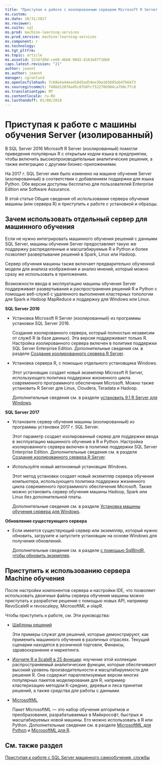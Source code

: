 ```yaml
---
title: "Приступая к работе с изолированным сервером Microsoft R Server | Документация Майкрософт"
ms.custom: 
ms.date: 10/31/2017
ms.reviewer: 
ms.suite: sql
ms.prod: machine-learning-services
ms.prod_service: machine-learning-services
ms.component: r
ms.technology: 
ms.tgt_pltfrm: 
ms.topic: article
ms.assetid: 52347d0d-ce60-4bb8-98d2-6163e87716b0
caps.latest.revision: "21"
author: jeannt
ms.author: jeannt
manager: cgronlund
ms.openlocfilehash: 7c68e4a44ea410d3ad54ee39a103695eb47b6473
ms.sourcegitcommit: f486d12078a45c87b0fcf52270b904ca7b0c7fc8
ms.translationtype: MT
ms.contentlocale: ru-RU
ms.lasthandoff: 01/08/2018
---
```

# <a name="getting-started-with-machine-learning-server-standalone"></a>Приступая к работе с машины обучения Server (изолированный)
 
В SQL Server 2016 Microsoft R Server (изолированный) помогли приведения популярных R с открытым кодом языка в предприятии, чтобы включить высокопроизводительные аналитические решения, а также интеграцию с другими бизнес-приложениями.  

На 2017 г. SQL Server имя было изменено на машине обучения Server (изолированный) в соответствии с добавлением поддержки для языка Python. Обе версии доступны бесплатно для пользователей Enterprise Edition или Software Assurance.

В этой статье Общие сведения об использовании сервера обучения машины (или сервера R) и приступить к работе с установкой и образцы.

## <a name="why-use-a-standalone-server-for-machine-learning"></a>Зачем использовать отдельный сервер для машинного обучения

Если не нужно интегрировать машинного обучения решений с данными SQL Server, машины обучения Server предоставляет такую же поддержку распределенные и масштабируемые R и Python и более позволяет развертывание решений в Spark, Linux или Hadoop.

Сервер обучения машины также включает предварительно обученной модели для анализа изображения и анализ мнений, который можно сразу же использовать в приложениях.

Возможности ввода в эксплуатацию машины обучения Server поддерживает развертывания и распространения решений R и Python с помощью веб-служб с удаленного выполнения кластерных топологии для Spark и Hadoop MapReduce и поддержку для Windows или Linux.

**SQL Server 2016**

+ Установка Microsoft R Server (изолированный) из программы установки SQL Server 2016.

    Создание изолированного сервера, который полностью независим от служб R (в базе данных). Эта версия поддерживает только R. Настройка изолированного сервера включен в политике поддержки SQL Server Enterprise Edition. Дополнительные сведения см. в разделе [Создание изолированного сервера R Server](../../advanced-analytics/r/create-a-standalone-r-server.md).

+ Установка сервера R, с помощью отдельного установщика Windows.

    Этот установщик создает новый экземпляр Microsoft R Server, использующего политика поддержки жизненного цикла современного программного обеспечения Microsoft. Можно также установить R Server для Linux, Cloudera, Teradata и Hadoop.
    
    Дополнительные сведения см. в разделе [установить 9.1 R Server для Windows](https://docs.microsoft.com/machine-learning-server/install/r-server-install-windows).

**SQL Server 2017**

+ Установите сервер обучения машины (изолированный) из программы установки 2017 г. SQL Server. 

    Этот параметр создает изолированный сервер для поддержки ввода в эксплуатацию машинного обучения в R и Python. Настройка изолированного сервера включен в политике поддержки SQL Server Enterprise Edition. Дополнительные сведения см. в разделе [Создание изолированного сервера R Server](../../advanced-analytics/r/create-a-standalone-r-server.md).  

+ Используйте новый автономный установщик Windows.

    Этот метод установки создает новый экземпляр сервера обучения компьютера, использующего политика поддержки жизненного цикла современного программного обеспечения Microsoft. Также можно установить сервер обучения машины Hadoop, Spark или Linux без дополнительной платы.
    
    Дополнительные сведения см. в разделе [Установка машины обучения сервера для Windows](https://docs.microsoft.com/machine-learning-server/install/machine-learning-server-windows-install).

**Обновление существующего сервера**

+ Если имеется существующий сервер или экземпляр, который нужно обновить, загрузите и запустите установщик на основе Windows для получения обновлений. 

    Дополнительные сведения см. в разделе [с помощью SqlBindR, чтобы обновить экземпляр](use-sqlbindr-exe-to-upgrade-an-instance-of-sql-server.md).

## <a name="start-using-machine-learning-server"></a>Приступить к использованию сервера Machine обучения

 После настройки компонентов сервера и настройки IDE, что позволяет использовать двоичные файлы сервера обучения машины можно приступать к разработке решения с помощью новых API, например RevoScaleR и revoscalepy, MicrosoftML и olapR.
    
Чтобы приступить к работе, см. Эти руководства:

+ [Шаблоны решений](https://docs.microsoft.com/machine-learning-server/r/sample-solutions)

    Эти примеры служат для решений, которые демонстрируют, как применить машинного обучения в различных отраслях. Текущий сценарии находятся в розничной торговли, Финансы, здравоохранение и маркетинга.

+ [Изучите R и ScaleR в 25 функции](https://docs.microsoft.com/machine-learning-server/r/tutorial-r-to-revoscaler): изучение этой коллекции распространяемый аналитические функции, которые обеспечивают высокий уровень производительности и масштабируемости для решения R. Она содержит параллелизуемые версии многих популярных пакетов моделирования для R, например кластеризацию методом К-средних, деревья и леса принятия решений, а также средства для работы с данными.

- [MicrosoftML](https://msdn.microsoft.com/library/mt790482.aspx)

    Пакет MicrosoftML — это набор обучения алгоритмов и преобразования, разрабатываемых в Майкрософт, быстрых и масштабируемых новой машины. Его можно использовать в R или Python. Дополнительные сведения см. в разделе [MicrosoftML для Python](https://docs.microsoft.com/machine-learning-server/python-reference/microsoftml/microsoftml-package) и [MicrosoftML для R](https://docs.microsoft.com/machine-learning-server/r-reference/microsoftml/microsoftml-package).

## <a name="see-also"></a>См. также раздел

[Приступая к работе с SQL Server машинного самообучения, службы](../../advanced-analytics/r/getting-started-with-sql-server-r-services.md)